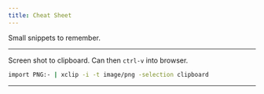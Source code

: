 ```yaml
---
title: Cheat Sheet
---
```


Small snippets to remember.

---
Screen shot to clipboard. Can then `ctrl-v` into browser.

```bash
import PNG:- | xclip -i -t image/png -selection clipboard
```
---
